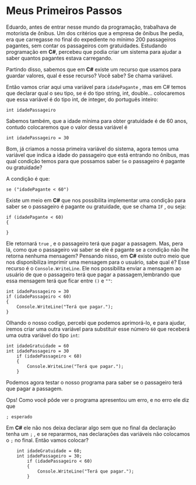 
# Meus Primeiros Passos

Eduardo, antes de entrar nesse mundo da programação, trabalhava de motorista de ônibus.
Um dos critérios que a empresa de ônibus lhe pedia, era que carregasse no final do expediente no mínimo 200 passageiros pagantes,
sem contar os passageiros com gratuidades.
Estudando programação em **C#**, percebeu que podia criar um sistema para ajudar a saber quantos
pagantes estava carregando.

Partindo disso, sabemos que em **C#** existe um recurso que usamos para 
guardar valores, qual é esse recurso? Você sabe? 
Se chama variável. 

Então vamos criar aqui uma variável para 
`idadePagante` , mas em C# temos que declarar qual o seu tipo, se é do tipo string, int, double... colocaremos que essa variável é do tipo int, de integer, do português inteiro: 

    int idadePassageiro 

Sabemos também, que a idade mínima para obter gratuidade é de 60 anos, contudo colocaremos que o valor dessa variável é 

    int idadePassageiro = 30 

Bom, já criamos a nossa primeira variável do sistema, agora temos uma variável que indica a idade do passageiro que está entrando no ônibus, mas qual condiçâo temos para que possamos saber `Se` o passageiro é pagante ou gratuidade? 

A condiçâo é que: 

    se ("idadePagante < 60") 
    

Existe um meio em **C#** que nos possibilita implementar uma condição para saber se o passageiro é pagante ou gratuidade, que se chama  `IF` , ou seja:

    if (idadePagante < 60)
    {

    } 

Ele retornará `true` , e o passageiro terá que pagar a passagem. Mas, pera lá, como que o passageiro vai saber se ele é pagante se a condiçâo não lhe retorna nenhuma mensagem? Pensando nisso, em **C#** existe outro meio que nos disponibiliza imprimir uma mensagem para o usuário, sabe qual é? Esse recurso é o `Console.WriteLine`.
Ele nos possibilita enviar a mensagem ao usuário de que o passageiro terá que pagar a passagem,lembrando que essa mensagem terá que ficar entre `()` e `""`:

    int idadePassageiro = 30
    if (idadePassageiro < 60)
    {
        Console.WriteLine("Terá que pagar.");
    }

Olhando o nosso codigo, percebi que podemos aprimorá-lo, e para ajudar, iremos criar uma outra variável para substituir esse número `60` que receberá uma outra variável do tipo `int`:

    int idadeGratuidade = 60
    int idadePassageiro = 30
        if (idadePassageiro < 60)
        {
            Console.WriteLine("Terá que pagar.");
        }
Podemos agora testar o nosso programa para saber se o passageiro terá que pagar a passagem. 

Ops! Como você pôde ver o programa apresentou um erro, e no erro ele diz que 

    ; esperado

Em **C#** ele não nos deixa declarar algo sem que no final da declaração tenha um `;` , e se repararmos, nas declarações das variáveis não colocamos o `;` no final. Então vamos colocar?

        int idadeGratuidade = 60;
        int idadePassageiro = 30;
            if (idadePassageiro < 60)
            {
                Console.WriteLine("Terá que pagar.");
            }
